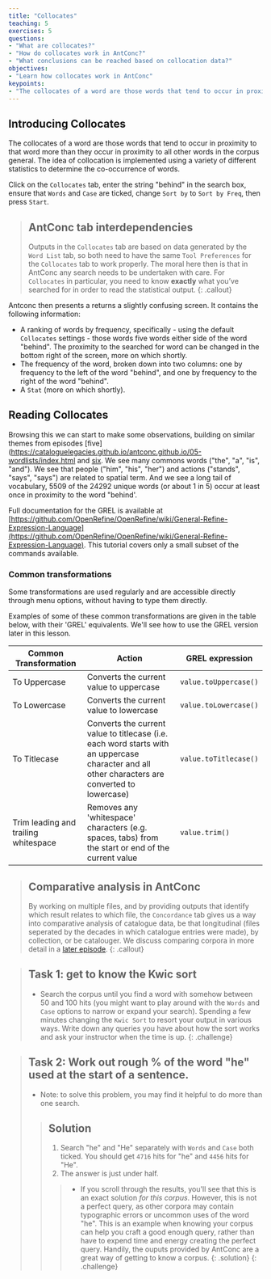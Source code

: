 ```yaml
---
title: "Collocates"
teaching: 5
exercises: 5
questions:
- "What are collocates?"
- "How do collocates work in AntConc?"
- "What conclusions can be reached based on collocation data?"
objectives:
- "Learn how collocates work in AntConc"
keypoints:
- "The collocates of a word are those words that tend to occur in proximity to that word more than they occur in proximity to all other words in the corpus general"
---
```


## Introducing Collocates

The collocates of a word are those words that tend to occur in proximity to that word more than they occur in proximity to all other words in the corpus general. The idea of collocation is implemented using a variety of different statistics to determine the co-occurrence of words.

Click on the `Collocates` tab, enter the string "behind" in the search box, ensure that `Words` and `Case` are ticked, change `Sort by` to `Sort by Freq`, then press `Start`.

> ## AntConc tab interdependencies
>
> Outputs in the `Collocates` tab are based on data generated by the `Word List` tab, so both need to have the same `Tool Preferences` for the `Collocates` tab to work properly. The moral here then is that in AntConc any search needs to be undertaken with care. For `Collocates` in particular, you need to know **exactly** what you’ve searched for in order to read the statistical output.
{: .callout}

Antconc then presents a returns a slightly confusing screen. It contains the following information:

* A ranking of words by frequency, specifically - using the default `Collocates` settings - those words five words either side of the word "behind". The proximity to the searched for word can be changed in the bottom right of the screen, more on which shortly.
* The frequency of the word, broken down into two columns: one by frequency to the left of the word "behind", and one by frequency to the right of the word "behind".
* A `Stat` (more on which shortly).

## Reading Collocates

Browsing this we can start to make some observations, building on similar themes from episodes [five](https://cataloguelegacies.github.io/antconc.github.io/05-wordlists/index.html and [six](https://cataloguelegacies.github.io/antconc.github.io/06-search/index.html). We see many commons words ("the", "a", "is", "and"). We see that people ("him", "his", "her") and actions ("stands", "says", "says") are related to spatial term. And we see a long tail of vocabulary, 5509 of the 24292 unique words (or about 1 in 5) occur at least once in proximity to the word "behind'.

Full documentation for the GREL is available at [https://github.com/OpenRefine/OpenRefine/wiki/General-Refine-Expression-Language](https://github.com/OpenRefine/OpenRefine/wiki/General-Refine-Expression-Language). This tutorial covers only a small subset of the commands available.

### Common transformations
Some transformations are used regularly and are accessible directly through menu options, without having to type them directly.

Examples of some of these common transformations are given in the table below, with their 'GREL' equivalents. We'll see how to use the GREL version later in this lesson.

Common Transformation  | Action | GREL expression
--------------------| ------------- | -------------
To Uppercase| Converts the current value to uppercase | ```value.toUppercase()```
To Lowercase| Converts the current value to lowercase | ```value.toLowercase()```
To Titlecase| Converts the current value to titlecase (i.e. each word starts with an uppercase character and all other characters are converted to lowercase) | ```value.toTitlecase()```
Trim leading and trailing whitespace | Removes any 'whitespace' characters (e.g. spaces, tabs) from the start or end of the current value | ```value.trim()```

> ## Comparative analysis in AntConc
>
> By working on multiple files, and by providing outputs that identify which result relates to which file, the `Concordance` tab gives us a way into comparative analysis of catalogue data, be that longitudinal (files seperated by the decades in which catalogue entries were made), by collection, or be catalouger. We discuss comparing corpora in more detail in a [later episode](https://cataloguelegacies.github.io/antconc.github.io/09-comparing/index.html).
{: .callout}

>## Task 1: get to know the Kwic sort
>* Search the corpus until you find a word with somehow between 50 and 100 hits (you might want to play around with the `Words` and `Case` options to narrow or expand your search). Spending a few minutes changing the `Kwic Sort` to resort your output in various ways. Write down any queries you have about how the sort works and ask your instructor when the time is up.
{: .challenge}

>## Task 2: Work out rough % of the word "he" used at the start of a sentence.
>* Note: to solve this problem, you may find it helpful to do more than one search.
>
>>## Solution
>>
>>1. Search "he" and "He" separately with `Words` and `Case` both ticked. You should get `4716` hits for "he" and `4456` hits for "He".
>>2. The answer is just under half.
>>>* If you scroll through the results, you'll see that this is an exact solution *for this corpus*. However, this is not a perfect query, as other corpora may contain typographic errors or uncommon uses of the word "he". This is an example when knowing your corpus can help you craft a good enough query, rather than have to expend time and energy creating the perfect query. Handily, the ouputs provided by AntConc are a great way of getting to know a corpus.
>{: .solution}
{: .challenge}
